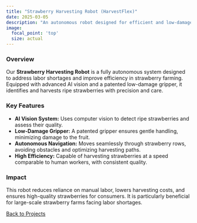 ```yaml
---
title: "Strawberry Harvesting Robot (HarvestFlex)"
date: 2025-03-05
description: "An autonomous robot designed for efficient and low-damage strawberry harvesting."
image:
  focal_point: 'top'
  size: actual
---
```


### Overview
Our **Strawberry Harvesting Robot** is a fully autonomous system designed to address labor shortages and improve efficiency in strawberry farming. Equipped with advanced AI vision and a patented low-damage gripper, it identifies and harvests ripe strawberries with precision and care.

### Key Features
- **AI Vision System:** Uses computer vision to detect ripe strawberries and assess their quality.
- **Low-Damage Gripper:** A patented gripper ensures gentle handling, minimizing damage to the fruit.
- **Autonomous Navigation:** Moves seamlessly through strawberry rows, avoiding obstacles and optimizing harvesting paths.
- **High Efficiency:** Capable of harvesting strawberries at a speed comparable to human workers, with consistent quality.

### Impact
This robot reduces reliance on manual labor, lowers harvesting costs, and ensures high-quality strawberries for consumers. It is particularly beneficial for large-scale strawberry farms facing labor shortages.

[Back to Projects](/projects)